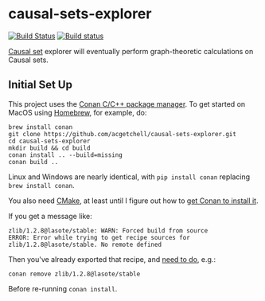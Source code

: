 # causal-sets-explorer
[![Build Status](https://travis-ci.org/acgetchell/causal-sets-explorer.svg?branch=master)](https://travis-ci.org/acgetchell/causal-sets-explorer)
[![Build status](https://ci.appveyor.com/api/projects/status/3fhdjahof4d19ue0?svg=true)](https://ci.appveyor.com/project/acgetchell/causal-sets-explorer)

[Causal set][3] explorer will eventually perform graph-theoretic calculations on Causal sets.

## Initial Set Up
This project uses the [Conan C/C++ package manager][1]. To get started on MacOS
using [Homebrew][4], for example, do:

~~~
brew install conan
git clone https://github.com/acgetchell/causal-sets-explorer.git
cd causal-sets-explorer
mkdir build && cd build
conan install .. --build=missing
conan build ..
~~~

Linux and Windows are nearly identical, with `pip install conan` replacing `brew install conan`.

You also need [CMake][cmake], at least until I figure out how to [get Conan to install it][5].

If you get a message like:

~~~
zlib/1.2.8@lasote/stable: WARN: Forced build from source
ERROR: Error while trying to get recipe sources for zlib/1.2.8@lasote/stable. No remote defined
~~~

Then you've already exported that recipe, and [need to do][2], e.g.:

~~~
conan remove zlib/1.2.8@lasote/stable
~~~

Before re-running `conan install`.

[1]: https://www.conan.io
[2]: https://github.com/conan-io/conan/issues/1067#issuecomment-284219916
[3]: https://en.wikipedia.org/wiki/Causal_sets
[4]: https://brew.sh/
[5]: http://conanio.readthedocs.io/en/latest/mastering/build_requires.html#build-requires
[cmake]: https://cmake.org/
